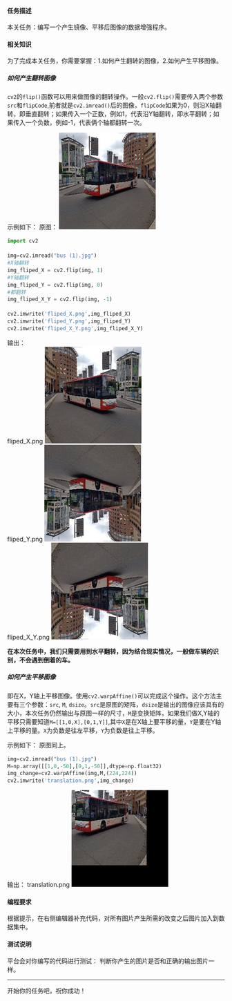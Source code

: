  
#### 任务描述


本关任务：编写一个产生镜像、平移后图像的数据增强程序。


#### 相关知识


为了完成本关任务，你需要掌握：1.如何产生翻转的图像，2.如何产生平移图像。

##### 如何产生翻转图像
`cv2`的`flip()`函数可以用来做图像的翻转操作。一般`cv2.flip()`需要传入两个参数`src`和`flipCode`,前者就是`cv2.imread()`后的图像，`flipCode`如果为0，则沿X轴翻转，即垂直翻转；如果传入一个正数，例如1，代表沿Y轴翻转，即水平翻转；如果传入一个负数，例如-1，代表俩个轴都翻转一次。

示例如下：
原图：
![图片正在加载](https://github.com/Lintianqianjin/reappearance-of-some-classical-CNNs/blob/master/step2/%E5%8E%9F%E5%9B%BE.png)

```python
import cv2

img=cv2.imread("bus (1).jpg")
#X轴翻转
img_fliped_X = cv2.flip(img, 1)
#Y轴翻转
img_fliped_Y = cv2.flip(img, 0)
#都翻转
img_fliped_X_Y = cv2.flip(img, -1)

cv2.imwrite('fliped_X.png',img_fliped_X)
cv2.imwrite('fliped_Y.png',img_fliped_Y)
cv2.imwrite('fliped_X_Y.png',img_fliped_X_Y)
```
输出：  
fliped_X.png
![图片正在加载](https://github.com/Lintianqianjin/reappearance-of-some-classical-CNNs/blob/master/step2/flipedX.png)  
fliped_Y.png
![图片正在加载](https://github.com/Lintianqianjin/reappearance-of-some-classical-CNNs/blob/master/step2/flipedY.jpg)  
fliped_X_Y.png
![图片正在加载](https://github.com/Lintianqianjin/reappearance-of-some-classical-CNNs/blob/master/step2/flipedXY.jpg)  

**在本次任务中，我们只需要用到水平翻转，因为结合现实情况，一般做车辆的识别，不会遇到倒着的车。**


##### 如何产生平移图像
即在X，Y轴上平移图像。使用`cv2.warpAffine()`可以完成这个操作。这个方法主要有三个参数：`src`, `M`, `dsize`。`src`是原图的矩阵，`dsize`是输出的图像应该具有的大小，本次任务仍然输出与原图一样的尺寸，`M`是变换矩阵，如果我们做X,Y轴的平移只需要知道`M=[[1,0,X],[0,1,Y]]`,其中`X`是在X轴上要平移的量，`Y`是要在Y轴上平移的量。`X`为负数是往左平移，`Y`为负数是往上平移。

示例如下：
原图同上。

```python
img=cv2.imread("bus (1).jpg")
M=np.array([[1,0,-50],[0,1,-50]],dtype=np.float32)
img_change=cv2.warpAffine(img,M,(224,224))
cv2.imwrite('translation.png',img_change)
```

输出：
translation.png
![图片正在加载](https://github.com/Lintianqianjin/reappearance-of-some-classical-CNNs/blob/master/step2/translation.jpg)  

#### 编程要求

根据提示，在右侧编辑器补充代码，对所有图片产生所需的改变之后图片加入到数据集中。

#### 测试说明

平台会对你编写的代码进行测试：
判断你产生的图片是否和正确的输出图片一样。


---

开始你的任务吧，祝你成功！


